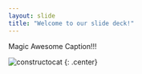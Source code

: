 ```yaml
---
layout: slide
title: "Welcome to our slide deck!"
---
```


Magic Awesome Caption!!!

![constructocat](https://octodex.github.com/images/constructocat2.jpg)
{: .center}
